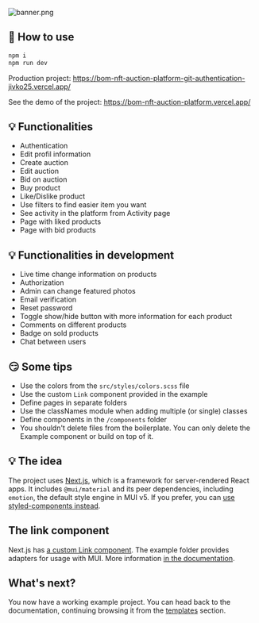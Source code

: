 ![banner.png](https://boomcdn.fra1.digitaloceanspaces.com/eb1541cf817d1c7ba6d621bbfdad316a.png)

## 🤔 How to use

```sh
npm i
npm run dev
```

Production project: https://bom-nft-auction-platform-git-authentication-jivko25.vercel.app/

See the demo of the project: https://bom-nft-auction-platform.vercel.app/

## 💡 Functionalities

- Authentication
- Edit profil information
- Create auction
- Edit auction
- Bid on auction
- Buy product
- Like/Dislike product
- Use filters to find easier item you want
- See activity in the platform from Activity page
- Page with liked products
- Page with bid products

## 💡 Functionalities in development

- Live time change information on products
- Authorization
- Admin can change featured photos
- Email verification
- Reset password
- Toggle show/hide button with more information for each product
- Comments on different products
- Badge on sold products
- Chat between users

## 😏 Some tips

- Use the colors from the `src/styles/colors.scss` file
- Use the custom `Link` component provided in the example
- Define pages in separate folders
- Use the classNames module when adding multiple (or single) classes
- Define components in the `/components` folder
- You shouldn't delete files from the boilerplate. You can only delete the Example component or build on top of it.

## 💡 The idea

The project uses [Next.js](https://github.com/zeit/next.js), which is a framework for server-rendered React apps.
It includes `@mui/material` and its peer dependencies, including `emotion`, the default style engine in MUI v5.
If you prefer, you can [use styled-components instead](https://mui.com/guides/interoperability/#styled-components).

## The link component

Next.js has [a custom Link component](https://nextjs.org/docs/api-reference/next/link).
The example folder provides adapters for usage with MUI.
More information [in the documentation](https://mui.com/guides/routing/#next-js).

## What's next?

<!-- #default-branch-switch -->

You now have a working example project.
You can head back to the documentation, continuing browsing it from the [templates](https://mui.com/getting-started/templates/) section.

